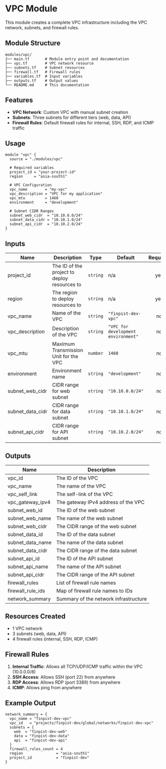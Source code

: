 # VPC Module

This module creates a complete VPC infrastructure including the VPC network, subnets, and firewall rules.

## Module Structure

```
modules/vpc/
├── main.tf       # Module entry point and documentation
├── vpc.tf        # VPC network resource
├── subnets.tf    # Subnet resources
├── firewall.tf   # Firewall rules
├── variables.tf  # Input variables
├── outputs.tf    # Output values
└── README.md     # This documentation
```

## Features

- **VPC Network**: Custom VPC with manual subnet creation
- **Subnets**: Three subnets for different tiers (web, data, API)
- **Firewall Rules**: Default firewall rules for internal, SSH, RDP, and ICMP traffic

## Usage

```hcl
module "vpc" {
  source = "./modules/vpc"

  # Required variables
  project_id = "your-project-id"
  region     = "asia-south1"

  # VPC Configuration
  vpc_name        = "my-vpc"
  vpc_description = "VPC for my application"
  vpc_mtu         = 1460
  environment     = "development"

  # Subnet CIDR Ranges
  subnet_web_cidr  = "10.10.0.0/24"
  subnet_data_cidr = "10.10.1.0/24"
  subnet_api_cidr  = "10.10.2.0/24"
}
```

## Inputs

| Name | Description | Type | Default | Required |
|------|-------------|------|---------|:--------:|
| project_id | The ID of the project to deploy resources to | `string` | n/a | yes |
| region | The region to deploy resources to | `string` | n/a | yes |
| vpc_name | Name of the VPC | `string` | `"finpist-dev-vpc"` | no |
| vpc_description | Description of the VPC | `string` | `"VPC for development environment"` | no |
| vpc_mtu | Maximum Transmission Unit for the VPC | `number` | `1460` | no |
| environment | Environment name | `string` | `"development"` | no |
| subnet_web_cidr | CIDR range for web subnet | `string` | `"10.10.0.0/24"` | no |
| subnet_data_cidr | CIDR range for data subnet | `string` | `"10.10.1.0/24"` | no |
| subnet_api_cidr | CIDR range for API subnet | `string` | `"10.10.2.0/24"` | no |

## Outputs

| Name | Description |
|------|-------------|
| vpc_id | The ID of the VPC |
| vpc_name | The name of the VPC |
| vpc_self_link | The self-link of the VPC |
| vpc_gateway_ipv4 | The gateway IPv4 address of the VPC |
| subnet_web_id | The ID of the web subnet |
| subnet_web_name | The name of the web subnet |
| subnet_web_cidr | The CIDR range of the web subnet |
| subnet_data_id | The ID of the data subnet |
| subnet_data_name | The name of the data subnet |
| subnet_data_cidr | The CIDR range of the data subnet |
| subnet_api_id | The ID of the API subnet |
| subnet_api_name | The name of the API subnet |
| subnet_api_cidr | The CIDR range of the API subnet |
| firewall_rules | List of firewall rule names |
| firewall_rule_ids | Map of firewall rule names to IDs |
| network_summary | Summary of the network infrastructure |

## Resources Created

- 1 VPC network
- 3 subnets (web, data, API)
- 4 firewall rules (internal, SSH, RDP, ICMP)

## Firewall Rules

1. **Internal Traffic**: Allows all TCP/UDP/ICMP traffic within the VPC (10.0.0.0/8)
2. **SSH Access**: Allows SSH (port 22) from anywhere
3. **RDP Access**: Allows RDP (port 3389) from anywhere
4. **ICMP**: Allows ping from anywhere

## Example Output

```hcl
network_summary = {
  vpc_name = "finpist-dev-vpc"
  vpc_id   = "projects/finpist-dev/global/networks/finpist-dev-vpc"
  subnets = {
    web  = "finpist-dev-web"
    data = "finpist-dev-data"
    api  = "finpist-dev-api"
  }
  firewall_rules_count = 4
  region               = "asia-south1"
  project_id           = "finpist-dev"
}
```
